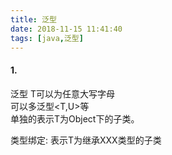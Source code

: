 ```yaml
---
title: 泛型
date: 2018-11-15 11:41:40
tags: [java,泛型]
---
```


#### 1.<T>
泛型<T> T可以为任意大写字母<br>
可以多泛型<T,U>等<br>
单独的<T>表示T为Object下的子类。<br>

类型绑定: <T extends XXX> 表示T为继承XXX类型的子类<br>
